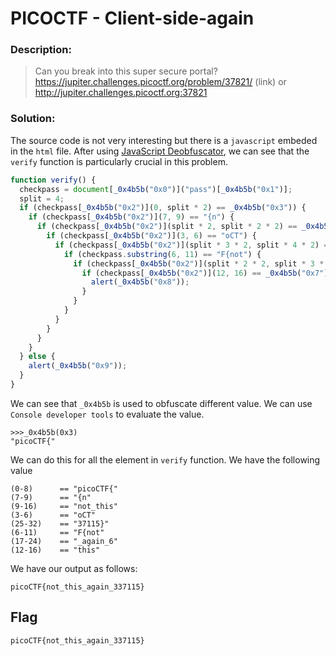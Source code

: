 
# PICOCTF - Client-side-again



### Description:
> Can you break into this super secure portal? https://jupiter.challenges.picoctf.org/problem/37821/ (link) or http://jupiter.challenges.picoctf.org:37821


### Solution:
The source code is not very interesting but there is a `javascript` embeded in the `html` file. After using [JavaScript Deobfuscator](https://deobfuscate.io/), we can see that the `verify` function is particularly crucial in this problem.

```javascript
function verify() {
  checkpass = document[_0x4b5b("0x0")]("pass")[_0x4b5b("0x1")];
  split = 4;
  if (checkpass[_0x4b5b("0x2")](0, split * 2) == _0x4b5b("0x3")) {                             // 0 -> 8  picoCTF{
    if (checkpass[_0x4b5b("0x2")](7, 9) == "{n") {                                             // 7 -> 9   {n
      if (checkpass[_0x4b5b("0x2")](split * 2, split * 2 * 2) == _0x4b5b("0x4")) {             // 8 -> 12 not_this
        if (checkpass[_0x4b5b("0x2")](3, 6) == "oCT") {                                        // 3 -> 6
          if (checkpass[_0x4b5b("0x2")](split * 3 * 2, split * 4 * 2) == _0x4b5b("0x5")) {     //24 -> 32 37115}
            if (checkpass.substring(6, 11) == "F{not") {
              if (checkpass[_0x4b5b("0x2")](split * 2 * 2, split * 3 * 2) == _0x4b5b("0x6")) { //16 -> 24 _again_3
                if (checkpass[_0x4b5b("0x2")](12, 16) == _0x4b5b("0x7")) {                     //12 -> 16  this
                  alert(_0x4b5b("0x8"));
                }
              }
            }
          }
        }
      }
    }
  } else {
    alert(_0x4b5b("0x9"));
  }
}
```

We can see that `_0x4b5b` is used to obfuscate different value. We can use `Console developer tools` to evaluate the value.

```
>>>_0x4b5b(0x3)
"picoCTF{"

```
We can do this for all the element in `verify` function. We have the following value

```
(0-8)      == "picoCTF{"
(7-9)      == "{n"
(9-16)     == "not_this"
(3-6)      == "oCT"
(25-32)    == "37115}"
(6-11)     == "F{not"
(17-24)    == "_again_6"
(12-16)    == "this"
```

We have our output as follows:

```
picoCTF{not_this_again_337115}
```
## Flag

```
picoCTF{not_this_again_337115}
```